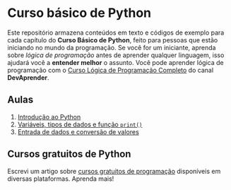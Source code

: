 # Curso básico de Python

Este repositório armazena conteúdos em texto e códigos de exemplo para cada capítulo do **Curso Básico de Python**, feito para pessoas que estão iniciando no mundo da programação. Se você for um iniciante, aprenda sobre *lógica de programação* antes de aprender qualquer linguagem, isso ajudará você a **entender melhor** o assunto. Você pode aprender lógica de programação com o [Curso Lógica de Programação Completo](https://www.youtube.com/watch?v=iF2MdbrTiBM) do canal **DevAprender**.

## Aulas

1. [Introdução ao Python](https://github.com/jaedsonpys/curso-basico-python/tree/master/introducao-python)
2. [Variáveis, tipos de dados e função `print()`](https://github.com/jaedsonpys/curso-basico-python/tree/master/variaveis)
3. [Entrada de dados e conversão de valores](https://github.com/jaedsonpys/curso-basico-python/tree/master/entrada-de-dados)

## Cursos gratuitos de Python

Escrevi um artigo sobre [cursos gratuitos de programação](https://dev.to/jaedsonpys/melhores-sites-se-tornar-um-desenvolvedor-548p) disponíveis em diversas plataformas. Aprenda mais!